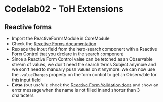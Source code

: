 # Codelab02 - ToH Extensions

## Reactive forms

- Import the ReactiveFormsModule in CoreModule
- Check the [Reactive Forms documentation](https://angular.io/guide/reactive-forms)
- Replace the input field from the hero-search component with a Reactive Form Control that you declare in the search component
- Since a Reactive Form Control value can be fetched as an Observable stream of values, we don't need the search terms Subject anymore and we don't need to manually push values on it anymore. We can now use the `.valueChanges` property on the form control to get an Observable for this input field.
- **Extra** (but useful): check the [Reactive Form Validation docs](https://angular.io/guide/form-validation#built-in-validators) and show an error message when the name is not filled in and shorter than 3 characters
